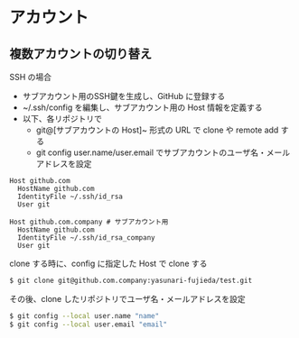 # アカウント

## 複数アカウントの切り替え

SSH の場合
 - サブアカウント用のSSH鍵を生成し、GitHub に登録する
 - ~/.ssh/config を編集し、サブアカウント用の Host 情報を定義する
 - 以下、各リポジトリで
   - git@[サブアカウントの Host]~ 形式の URL で clone や remote add する
   - git config user.name/user.email でサブアカウントのユーザ名・メールアドレスを設定

```
Host github.com
  HostName github.com
  IdentityFile ~/.ssh/id_rsa
  User git

Host github.com.company # サブアカウント用
  HostName github.com
  IdentityFile ~/.ssh/id_rsa_company
  User git
```

clone する時に、config に指定した Host で clone する

```bash
$ git clone git@github.com.company:yasunari-fujieda/test.git
```

その後、clone したリポジトリでユーザ名・メールアドレスを設定

```bash
$ git config --local user.name "name"
$ git config --local user.email "email"
```
